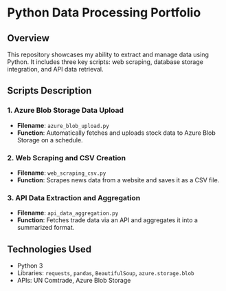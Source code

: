 # Python Data Processing Portfolio

## Overview
This repository showcases my ability to extract and manage data using Python. It includes three key scripts: web scraping, database storage integration, and API data retrieval.

## Scripts Description

### 1. Azure Blob Storage Data Upload
- **Filename**: `azure_blob_upload.py`
- **Function**: Automatically fetches and uploads stock data to Azure Blob Storage on a schedule.

### 2. Web Scraping and CSV Creation
- **Filename**: `web_scraping_csv.py`
- **Function**: Scrapes news data from a website and saves it as a CSV file.

### 3. API Data Extraction and Aggregation
- **Filename**: `api_data_aggregation.py`
- **Function**: Fetches trade data via an API and aggregates it into a summarized format.

## Technologies Used
- Python 3
- Libraries: `requests`, `pandas`, `BeautifulSoup`, `azure.storage.blob`
- APIs: UN Comtrade, Azure Blob Storage
